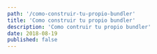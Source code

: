 ```yaml
---
path: '/como-construir-tu-propio-bundler'
title: 'Como construir tu propio bundler'
description: 'Como contruir tu propio bundler'
date: 2018-08-19
published: false
---
```


